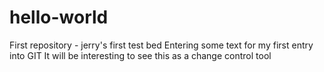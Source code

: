 # hello-world
First repository - jerry's first test bed
Entering some text for my first entry into GIT
It will be interesting to see this as a change control tool
